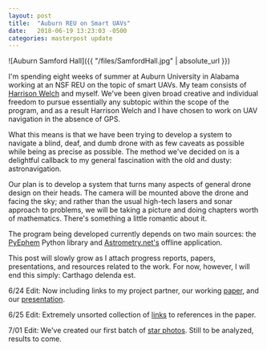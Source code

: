 ```yaml
---
layout: post
title:  "Auburn REU on Smart UAVs"
date:   2018-06-19 13:23:03 -0500
categories: masterpost update
---
```


![Auburn Samford Hall]({{ "/files/SamfordHall.jpg" | absolute_url }})

I'm spending eight weeks of summer at Auburn University in Alabama working at an NSF REU on the topic of smart UAVs. My team consists of [Harrison Welch][harrison] and myself. We've been given broad creative and individual freedom to pursue essentially any subtopic within the scope of the program, and as a result Harrison Welch and I have chosen to work on UAV navigation in the absence of GPS.

What this means is that we have been trying to develop a system to navigate a blind, deaf, and dumb drone with as few caveats as possible while being as precise as possible. The method we've decided on is a delightful callback to my general fascination with the old and dusty: astronavigation.

Our plan is to develop a system that turns many aspects of general drone design on their heads. The camera will be mounted above the drone and facing the sky; and rather than the usual high-tech lasers and sonar approach to problems, we will be taking a picture and doing chapters worth of mathematics. There's something a little romantic about it.

The program being developed currently depends on two main sources: the [PyEphem][pyephem] Python library and [Astrometry.net's][astrometry] offline application.

This post will slowly grow as I attach progress reports, papers, presentations, and resources related to the work. For now, however, I will end this simply: Carthago delenda est.

6/24 Edit: Now including links to my project partner, our working [paper][paper], and our [presentation][pres].

6/25 Edit: Extremely unsorted collection of [links][lnks] to references in the paper.

7/01 Edit: We've created our first batch of [star photos][photos]. Still to be analyzed, results to come.

[astrometry]: 	https://astrometry.net
[pyephem]: 		https://rhodesmill.org/pyephem
[harrison]: 	https://harrisonwelch.github.io
[paper]:		https://akreulach.github.io/files/AUBPaper.pdf
[pres]: 		https://akreulach.github.io/files/midterm.pptx
[lnks]:			https://akreulach.github.io/files/links.txt
[photos]:		https://akreulach.github.io/files/star_photos.zip